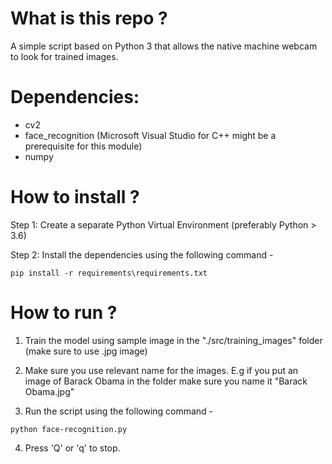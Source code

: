 # What is this repo ?
A simple script based on Python 3 that allows the native machine webcam to look for trained images. 


# Dependencies: 
- cv2
- face_recognition (Microsoft Visual Studio for C++ might be a prerequisite for this module)
- numpy

# How to install ?

Step 1: Create a separate Python Virtual Environment (preferably Python > 3.6)

Step 2: Install the dependencies using the following command - 
```
pip install -r requirements\requirements.txt
```
# How to run ?

1. Train the model using sample image in the "./src/training_images" folder (make sure to use .jpg image)

2. Make sure you use relevant name for the images. E.g if you put an image  of Barack Obama in the folder make sure you name it "Barack Obama.jpg"

3. Run the script using the following command - 
```
python face-recognition.py
```
4. Press 'Q' or 'q' to stop.

